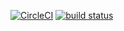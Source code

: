 [![CircleCI](https://circleci.com/gh/UV-CDAT/cdms.svg?style=shield&circle-token=b960fe5194ad7052b820e6589014887531fa53f8)](https://github.com/UV-CDAT/cdms/build)
[![build status](https://travis-ci.org/UV-CDAT/cdms.svg?branch=master)](https://travis-ci.org/UV-CDAT/cdms/builds)
